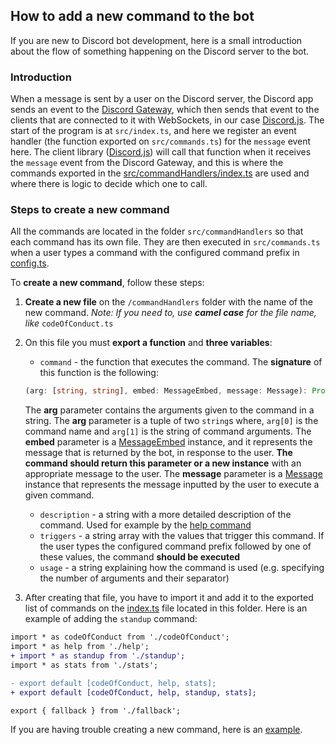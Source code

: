 ## How to add a new command to the bot
 If you are new to Discord bot development, here is a small introduction about the flow of something happening on the Discord server to the bot.
 
 ### Introduction
 When a message is sent by a user on the Discord server, the Discord app sends an event to the [Discord Gateway](https://discord.com/developers/docs/topics/gateway), which then sends that event to the clients that are connected to it with WebSockets, in our case [Discord.js](https://discord.js.org/#/).
 The start of the program is at `src/index.ts`, and here we register an event handler (the function exported on `src/commands.ts`) for the `message` event here. The client library ([Discord.js](https://discord.js.org/#/)) will call that function when it receives the `message` event from the Discord Gateway, and this is where the commands exported in the [src/commandHandlers/index.ts](https://github.com/EddieJaoudeCommunity/EddieBot/blob/develop/src/commandHandlers/index.ts) are used and where there is logic to decide which one to call.
 
 ### Steps to create a new command
 All the commands are located in the folder `src/commandHandlers` so that each command has its own file. They are then executed in `src/commands.ts` when a user types a command with the configured command prefix in [config.ts](https://github.com/EddieJaoudeCommunity/EddieBot/blob/develop/src/config.ts#L4).
 
To **create a new command**, follow these steps:

1. **Create a new file** on the `/commandHandlers` folder with the name of the new command.
   _Note: If you need to, use **camel case** for the file name, like_ `codeOfConduct.ts`
2. On this file you must **export a function** and **three variables**:

   - `command` - the function that executes the command. The **signature** of this function is the following:

   ```ts
   (arg: [string, string], embed: MessageEmbed, message: Message): Promise<MessageEmbed>
   ```

   The **arg** parameter contains the arguments given to the command in a string.
   The **arg** parameter is a tuple of two `string`s where, `arg[0]` is the command name and `arg[1]` is the string of command arguments.
   The **embed** parameter is a [MessageEmbed](https://discord.js.org/#/docs/main/stable/class/MessageEmbed) instance, and it represents the message that is returned by the bot, in response to the user. **The command should return this parameter or a new instance** with an appropriate message to the user.
   The **message** parameter is a [Message](https://discord.js.org/#/docs/main/stable/class/Message) instance that represents the message inputted by the user to execute a given command.

   - `description` - a string with a more detailed description of the command. Used for example by the [help command](https://github.com/EddieJaoudeCommunity/EddieBot/blob/develop/src/commandHandlers/help.ts)
   - `triggers` - a string array with the values that trigger this command. If the user types the configured command prefix followed by one of these values, the command **should be executed**
   - `usage` - a string explaining how the command is used (e.g. specifying the number of arguments and their separator)

3. After creating that file, you have to import it and add it to the exported list of commands on the [index.ts](https://github.com/EddieJaoudeCommunity/EddieBot/blob/develop/src/commandHandlers/index.ts) file located in this folder. Here is an example of adding the `standup` command:

```diff
import * as codeOfConduct from './codeOfConduct';
import * as help from './help';
+ import * as standup from './standup';
import * as stats from './stats';

- export default [codeOfConduct, help, stats];
+ export default [codeOfConduct, help, standup, stats];

export { fallback } from './fallback';
```

If you are having trouble creating a new command, here is an [example](https://github.com/EddieJaoudeCommunity/EddieBot/blob/develop/src/commandHandlers/standup.ts).